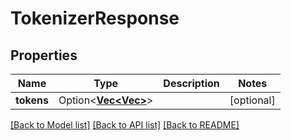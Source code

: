 # TokenizerResponse

## Properties

Name | Type | Description | Notes
------------ | ------------- | ------------- | -------------
**tokens** | Option<[**Vec<Vec<i32>>**](Vec.md)> |  | [optional]

[[Back to Model list]](../README.md#documentation-for-models) [[Back to API list]](../README.md#documentation-for-api-endpoints) [[Back to README]](../README.md)


